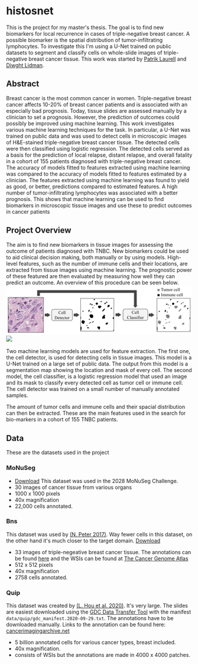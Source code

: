 # histosnet
This is the project for my master's thesis. The goal is to find new biomarkers for local recurrence in cases of triple-negative breast cancer. A possible biomarker is the spatial distribution of tumor-infiltrating lymphocytes. To investigate this I'm using a U-Net trained on public datasets to segment and classify cells on whole-slide images of triple-negative breast cancer tissue. This work was started by [Patrik Laurell](https://github.com/patriklaurell) and [Diwght Lidman](https://github.com/dwilid).

## Abstract
Breast cancer is the most common cancer in women. Triple-negative breast cancer affects 10-20% of breast cancer patients and is associated with an especially bad prognosis. Today, tissue slides are assessed manually by a clinician to set a prognosis. However, the prediction of outcomes could possibly be improved using machine learning. This work investigates various machine learning techniques for the task. In particular, a U-Net was trained on public data and was used to detect cells in microscopic images of  H&E-stained triple-negative breast cancer tissue. The detected cells were then classified using logistic regression. The detected cells served as a basis for the prediction of local relapse, distant relapse, and overall fatality in a cohort of 155 patients diagnosed with triple-negative breast cancer. The accuracy of models fitted to features extracted using machine learning was compared to the accuracy of models fitted to features estimated by a clinician. The features extracted using machine learning was found to yield as good, or better, predictions compared to estimated features. A high number of tumor-infiltrating lymphocytes was associated with a better prognosis. This shows that machine learning can be used to find biomarkers in microscopic tissue images and use these to predict outcomes in cancer patients

## Project Overview
The aim is to find new biomarkers in tissue images for assessing the outcome of patients diagnosed with TNBC. New biomarkers could be used to aid clinical decision making, both manually or by using models. High-level features, such as the number of immune cells and their locations, are extracted from tissue images using machine learning. The prognostic power of these featured are then evaluated by measuring how well they can predict an outcome. An overview of this procedure can be seen below.
![Alt text](./docs/overview.svg)
<img src="./docs/overview.svg)">

Two machine learning models are used for feature extraction. The first one, the cell detector, is used for detecting cells in tissue images. This model is a U-Net trained on a large set of public data. The output from this model is a segmentation map showing the location and mask of every cell. The second model, the cell classifier, is a logistic regression model that used an image and its mask to classify every detected cell as tumor cell or immune cell. The cell detector was trained on a small number of manually annotated samples.

The amount of tumor cells and immune cells and their spacial distribution can then be extracted. These are the main features used in the search for bio-markers in a cohort of 155 TNBC patients.

## Data
These are the datasets used in the project

### MoNuSeg
* [Download](https://monuseg.grand-challenge.org/Data/)
This dataset was used in the 2028 MoNuSeg Challenge.
* 30 images of cancer tissue from various organs
* 1000 x 1000 pixels
* 40x magnification
* 22,000 cells annotated.

### Bns
This dataset was used by [(N. Peter 2017)](https://ieeexplore.ieee.org/document/7950669). Way fewer cells in this dataset, on the other hand it's much closer to the target domain. [Download](http://members.cbio.mines-paristech.fr/~pnaylor/BNS.zip)
* 33 images of triple-negeative breast cancer tissue. The annotations can be found [here](https://wiki.cancerimagingarchive.net/display/DOI/Dataset+of+Segmented+Nuclei+in+Hematoxylin+and+Eosin+Stained+Histopathology+Images) and the WSIs can be found at [The Cancer Genome Atlas](https://cancergenome.nih.gov/)
* 512 x 512 pixels
* 40x magnification
* 2758 cells annotated.

### Quip
This dataset was created by [(L. Hou et al. 2020)](https://www.nature.com/articles/s41597-020-0528-1). It's very large. The slides are easiest downloaded using the [GDC Data Transfer Tool](https://gdc.cancer.gov/access-data/gdc-data-transfer-tool) with the manifest `data/quip/gdc_manifest.2020-09-29.txt`. The annotations have to be downloaded manually. Links to the annotation can be found here: [cancerimagingarchive.net](https://wiki.cancerimagingarchive.net/display/DOI/Dataset+of+Segmented+Nuclei+in+Hematoxylin+and+Eosin+Stained+Histopathology+Images)
* 5 billion annotated cells for various cancer types, breast included.
* 40x magnification.
* consists of WSIs but the annotations are made in 4000 x 4000 patches.

